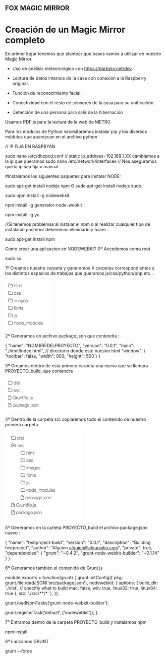 ## FOX MAGIC MIRROR

# Creación de un Magic Mirror completo

En primer lugar tenemos que plantear que bases vamos a utilizar en nuestro Magic Mirror.

- Uso de análisis meteorológico con <https://darksky.net/dev>

- Lectura de datos internos de la casa con conexión a la Raspberry original.

- Función de reconocimiento facial.

- Conectividad con el resto de sensores de la casa para su unificación.

- Detección de una persona para salir de la hibernación



Usamos PDF.js para la lectura de la web de METRO

Para los módulos de Python necesitaremos instalar pip y los diversos módulos que aparezcan en el archivo python.


// IP FIJA EN RASPBYAN

sudo nano /etc/dhcpcd.conf  // static ip_address=192.168.1.XX cambiamos a la ip que queramos
sudo nano /etc/network/interfaces // Nos aseguramos que la ip sea fija o manual

#Instalamos los siguientes paquetes para instalar NODE:

sudo apt-get install nodejs npm O sudo apt-get install nodejs sudo

sudo npm install -g nodewebkit

npm install -g generator-node-webkit
 
 npm install -g yo

//Si tenemos problemas al instalar el npm o al realizar cualquier tipo de instalacin posterior deberemos eliminarlo y hacer :

sudo apt-get install npm


Como crear una aplicacion en NODEWEBKIT
0º Accedemos como root

sudo su

1º Creamos nuestra carpeta y generamos X carpetas correspondientes a los distintos espacios de trabajos que queramos js/css/python/php etc...

![image](/imagenes/1.png)

2º Generamos un archivo package.json que contendra :

{
  "name": "NOMBREDELPROYECTO",
  "version": "0.0.1",
  "main": "./html/index.html", // directorio donde este nuestro html
  "window": {
    "toolbar": false,
    "width": 800,
    "height": 500
  }
}


3º Creamos dentro de esta primera carpeta una nueva que se llamara  PROYECTO_build, que contendra 

![image](/imagenes/3.png)

4º Dentro de la carpeta src copiaremos todo el contenido de nuestro primera carpeta

![image](/imagenes/4.png)

5º Generamos en la carteta PROYECTO_build el archivo package.json nuevo :

{
"name": "testproject-build",
"version": "0.0.1",
"description": "Building testproject",
"author": "Alguien <alguien@algunsitio.com>",
"private": true,
"dependencies": {
"grunt": "~0.4.2",
"grunt-node-webkit-builder": "~0.1.14"
}
}


6º Generamos también el contenido de Grunt.js 

module.exports = function(grunt) {
grunt.initConfig({
pkg: grunt.file.readJSON('src/package.json'),
nodewebkit: {
options: {
build_dir: './dist',
// specifiy what to build
mac: false,
win: true,
linux32: true,
linux64: true
},
src: './src/**/*'
},
});

grunt.loadNpmTasks(‘grunt-node-webkit-builder’);

grunt.registerTask(‘default’, [‘nodewebkit’]);
};

7º Entramos dentro de la carpeta PROYECTO_build y instalamos npm

npm install

8º Lanzamos GRUNT

grunt --force
